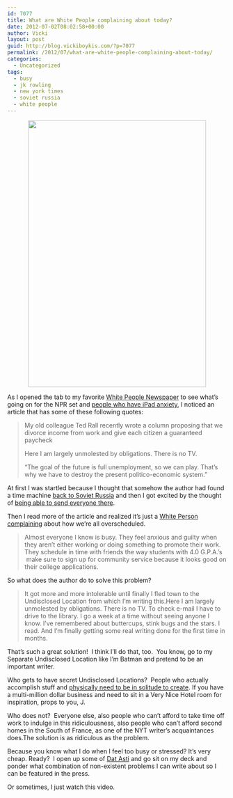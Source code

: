 ```yaml
---
id: 7077
title: What are White People complaining about today?
date: 2012-07-02T08:02:58+00:00
author: Vicki
layout: post
guid: http://blog.vickiboykis.com/?p=7077
permalink: /2012/07/what-are-white-people-complaining-about-today/
categories:
  - Uncategorized
tags:
  - busy
  - jk rowling
  - new york times
  - soviet russia
  - white people
---
```

<p style="text-align: center;">
  <a href="http://blog.vickiboykis.com/wp-content/uploads/2012/07/Typing-Woman.jpg"><img class="aligncenter  wp-image-7078" title="Typing-Woman" src="http://blog.vickiboykis.com/wp-content/uploads/2012/07/Typing-Woman.jpg" alt="" width="409" height="613" /></a>
</p>

As I opened the tab to my favorite <a href="http://blog.vickiboykis.com/2011/12/new-york-times-story-idea-bingo-2011/" target="_blank">White People Newspaper</a> to see what&#8217;s going on for the NPR set and <a href="http://blog.vickiboykis.com/2012/03/white-people-experiencing-first-world-problems-while-reading/" target="_blank">people who have iPad anxiety</a>, I noticed an article that has some of these following quotes:

> My old colleague Ted Rall recently wrote a column proposing that we divorce income from work and give each citizen a guaranteed paycheck
> 
> Here I am largely unmolested by obligations. There is no TV.
> 
> “The goal of the future is full unemployment, so we can play. That’s why we have to destroy the present politico-economic system.”

At first I was startled because I thought that somehow the author had found a time machine <a href="http://blog.vickiboykis.com/2010/03/environmentalism-has-its-roots-in-millions-of-violently-angry-soviet-women/" target="_blank">back to Soviet Russia</a> and then I got excited by the thought of <a href="http://blog.vickiboykis.com/2011/12/people-who-shop-at-whole-foods-youre-communists-technically-speaking/" target="_blank">being able to send everyone there</a>.

Then I read more of the article and realized it&#8217;s just a <a href="http://opinionator.blogs.nytimes.com/2012/06/30/the-busy-trap/" target="_blank">White Person complainin</a>g about how we&#8217;re all overscheduled.

> Almost everyone I know is busy. They feel anxious and guilty when they aren’t either working or doing something to promote their work. They schedule in time with friends the way students with 4.0 G.P.A.’s  make sure to sign up for community service because it looks good on their college applications.

So what does the author do to solve this problem?

> It got more and more intolerable until finally I fled town to the Undisclosed Location from which I’m writing this.Here I am largely unmolested by obligations. There is no TV. To check e-mail I have to drive to the library. I go a week at a time without seeing anyone I know. I’ve remembered about buttercups, stink bugs and the stars. I read. And I’m finally getting some real writing done for the first time in months.

That&#8217;s such a great solution!  I think I&#8217;ll do that, too.  You know, go to my Separate Undisclosed Location like I&#8217;m Batman and pretend to be an important writer.

Who gets to have secret Undisclosed Locations?  People who actually accomplish stuff and <a href="http://www.luxist.com/2008/07/22/the-jk-rowling-suite-at-the-balmoral-hotel/" target="_blank">physically need to be in solitude to create</a>. If you have a multi-million dollar business and need to sit in a Very Nice Hotel room for inspiration, props to you, J.

Who does not?  Everyone else, also people who can&#8217;t afford to take time off work to indulge in this ridiculousness, also people who can&#8217;t afford second homes in the South of France, as one of the NYT writer&#8217;s acquaintances does.The solution is as ridiculous as the problem.

Because you know what I do when I feel too busy or stressed? It&#8217;s very cheap. Ready?  I open up some of <a href="http://johnsimondaily.com/wp-content/uploads/2012/01/MARTINI-sparkling-wines.jpg" target="_blank">Dat Asti</a> and go sit on my deck and ponder what combination of non-existent problems I can write about so I can be featured in the press.

Or sometimes, I just watch this video.



&nbsp;

&nbsp;